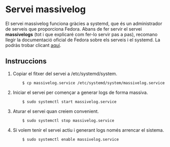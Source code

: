 # Servei massivelog

El servei massivelog funciona gràcies a systemd, que és un administrador de serveis que proporciona Fedora. Abans de fer servir el servei
**massivelogs** (tot i que explicaré com fer-lo servir pas a pas), recomano llegir la documentació oficial de Fedora sobre els serveis i el 
systemd. La podràs trobar clicant [aquí](https://fedoraproject.org/wiki/Systemd/es).

## Instruccions

1.  Copiar el fitxer del servei a /etc/systemd/system.

	```
		$ cp massivelog.service /etc/systemd/system/massivelog.service
	```
	
2.  Iniciar el servei per començar a generar logs de forma massiva.

	```
		$ sudo systemctl start massivelog.service
	```
  
3.  Aturar el servei quan creiem convenient.

	```
		$ sudo systemctl stop massivelog.service
	```

4.	Si volem tenir el servei actiu i generant logs només arrencar el sistema.

	```
		$ sudo systemctl enable massivelog.service
	```
	
	
